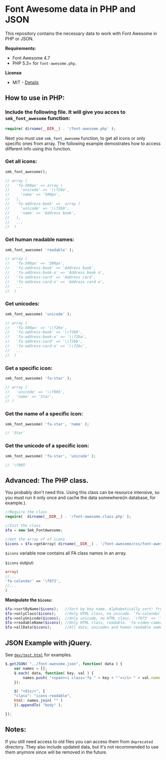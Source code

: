 Font Awesome data in PHP and JSON
==========================

This repository contains the necessary data to work with Font Awesome in PHP or JSON.

**Requirements:**
* Font Awesome 4.7
* PHP 5.3+ for `font-awesome.php`.
 
**License**
 * MIT - [Details](https://github.com/Smartik89/SMK-Font-Awesome-PHP-JSON/blob/master/LICENSE)

## How to use in PHP:

### Include the following file. It will give you acces to `smk_font_awesome` function:
```php
require( dirname(__DIR__) . '/font-awesome.php' );
```

Next you must use `smk_font_awesome` function, to get all icons or only specific ones from array. The following example demostrates how to access different info using this function.

### Get all icons:
```php
smk_font_awesome();

// array (
//   'fa-500px' => array (
//     'unicode' => '\\f26e',
//     'name' => '500px',
//   ),
//   'fa-address-book' =>  array (
//     'unicode' => '\\f2b9',
//     'name' => 'Address book',
//   ),
//   ...
//  )
```

### Get human readable names:
```php
smk_font_awesome( 'readable' );

// array (
//   'fa-500px' => '500px',
//   'fa-address-book' => 'Address book',
//   'fa-address-book-o' => 'Address book o',
//   'fa-address-card' => 'Address card',
//   'fa-address-card-o' => 'Address card o',
//   ...
//  )
```

### Get unicodes:
```php
smk_font_awesome( 'unicode' );

// array (
//   'fa-500px' => '\\f26e',
//   'fa-address-book' => '\\f2b9',
//   'fa-address-book-o' => '\\f2ba',
//   'fa-address-card' => '\\f2bb',
//   'fa-address-card-o' => '\\f2bc',
//   ...
//  )
```

### Get a specific icon:
```php
smk_font_awesome( 'fa-star' );

// array (
//   'unicode' => '\\f005',
//   'name' => 'Star',
// )
```

### Get the name of a specific icon:
```php
smk_font_awesome( 'fa-star', 'name' );

// 'Star'
```

### Get the unicode of a specific icon:
```php
smk_font_awesome( 'fa-star', 'unicode' );

// '\f005'
```


## Advanced: The PHP class.
You probably don't need this. Using this class can be resource intensive, so you must run it only once and cache the data somewhere(in database, for example.).

```php
//Require the class
require(  dirname(__DIR__) . '/font-awesome.class.php' );

//Init the class
$fa = new Smk_FontAwesome;

//Get the array of of icons
$icons = $fa->getArray( dirname(__DIR__) . '/font-awesome/css/font-awesome.css');
```

`$icons` variable now contains all FA class names in an array.

`$icons` output:
```php
array(
//...
'fa-calendar' => '\f073',
//...
)
```

**Manipulate the `$icons`:**

```php
$fa->sortByName($icons);   //Sort by key name. Alphabetically sort: from a to z
$fa->onlyClass($icons);    //Only HTML class, no unicode. 'fa-calendar' => 'fa-calendar',
$fa->onlyUnicode($icons);  //Only unicode, no HTML class. '\f073' => '\f073',
$fa->readableName($icons); //Only HTML class, readable. 'fa-video-camera' => 'Video Camera',
$fa->allData($icons);      //All data, unicodes and human readable names
```

## JSON Example with jQuery.
See [`dev/test.html`](https://github.com/SMK-Toolkit/SMK-Font-Awesome-PHP-JSON/blob/master/font-awesome/dev/test.html) for examples.
```js
$.getJSON( "../font-awesome.json", function( data ) {
	var names = [];
	$.each( data, function( key, val ) {
		names.push( "<span><i class='fa " + key + "'></i> " + val.name + "</span>" );
	});

	$( "<div/>", {
	"class": "icons-readable",
	html: names.join( "" )
	}).appendTo( "body" );

});
```


## Notes:
If you still need access to old files you can access them from `deprecated` directory. They also include updated data, but it's not recommended to use them anymore since will be removed in the future.
